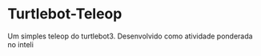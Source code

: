 # Turtlebot-Teleop
Um simples teleop do turtlebot3. Desenvolvido como atividade ponderada no inteli
